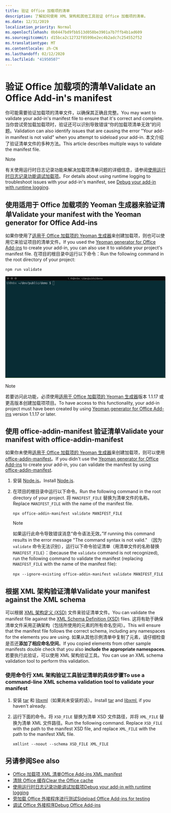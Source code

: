 ```yaml
---
title: 验证 Office 加载项的清单
description: 了解如何使用 XML 架构和其他工具验证 Office 加载项的清单。
ms.date: 12/31/2019
localization_priority: Normal
ms.openlocfilehash: 0b0447bd9fbb513d058be3901a7b7ffb4b1ad609
ms.sourcegitcommit: d15bca2c12732f8599be2ec4b2adc7c254552f52
ms.translationtype: MT
ms.contentlocale: zh-CN
ms.lasthandoff: 02/12/2020
ms.locfileid: "41950507"
---
```

# <a name="validate-an-office-add-ins-manifest"></a><span data-ttu-id="21b4e-103">验证 Office 加载项的清单</span><span class="sxs-lookup"><span data-stu-id="21b4e-103">Validate an Office Add-in's manifest</span></span>

<span data-ttu-id="21b4e-104">你可能需要验证加载项的清单文件，以确保其正确且完整。</span><span class="sxs-lookup"><span data-stu-id="21b4e-104">You may want to validate your add-in's manifest file to ensure that it's correct and complete.</span></span> <span data-ttu-id="21b4e-105">当你尝试旁加载加载项时，验证还可以识别导致错误“你的加载项清单无效”的问题。</span><span class="sxs-lookup"><span data-stu-id="21b4e-105">Validation can also identify issues that are causing the error "Your add-in manifest is not valid" when you attempt to sideload your add-in.</span></span> <span data-ttu-id="21b4e-106">本文介绍了验证清单文件的多种方法。</span><span class="sxs-lookup"><span data-stu-id="21b4e-106">This article describes multiple ways to validate the manifest file.</span></span>

> [!NOTE]
> <span data-ttu-id="21b4e-107">有关使用运行时日志记录功能来解决加载项清单问题的详细信息，请参阅[使用运行时日志记录功能调试加载项](runtime-logging.md)。</span><span class="sxs-lookup"><span data-stu-id="21b4e-107">For details about using runtime logging to troubleshoot issues with your add-in's manifest, see [Debug your add-in with runtime logging](runtime-logging.md).</span></span>

## <a name="validate-your-manifest-with-the-yeoman-generator-for-office-add-ins"></a><span data-ttu-id="21b4e-108">使用适用于 Office 加载项的 Yeoman 生成器来验证清单</span><span class="sxs-lookup"><span data-stu-id="21b4e-108">Validate your manifest with the Yeoman generator for Office Add-ins</span></span>

<span data-ttu-id="21b4e-109">如果你使用了[适用于 Office 加载项的 Yeoman 生成器](https://www.npmjs.com/package/generator-office)来创建加载项，则也可以使用它来验证项目的清单文件。</span><span class="sxs-lookup"><span data-stu-id="21b4e-109">If you used the [Yeoman generator for Office Add-ins](https://www.npmjs.com/package/generator-office) to create your add-in, you can also use it to validate your project's manifest file.</span></span> <span data-ttu-id="21b4e-110">在项目的根目录中运行以下命令：</span><span class="sxs-lookup"><span data-stu-id="21b4e-110">Run the following command in the root directory of your project:</span></span>

```command&nbsp;line
npm run validate
```

![动画 gif 显示 Yo Office 验证程序（在命令行处运行并生成显示“验证已通过”的结果）。](../images/yo-office-validator.gif)

> [!NOTE]
> <span data-ttu-id="21b4e-112">若要访问此功能，必须使用[适用于 Office 加载项的 Yeoman 生成器](https://www.npmjs.com/package/generator-office)版本 1.1.17 或更高版本创建加载项项目。</span><span class="sxs-lookup"><span data-stu-id="21b4e-112">To have access to this functionality, your add-in project must have been created by using [Yeoman generator for Office Add-ins](https://www.npmjs.com/package/generator-office) version 1.1.17 or later.</span></span>

## <a name="validate-your-manifest-with-office-addin-manifest"></a><span data-ttu-id="21b4e-113">使用 office-addin-manifest 验证清单</span><span class="sxs-lookup"><span data-stu-id="21b4e-113">Validate your manifest with office-addin-manifest</span></span>

<span data-ttu-id="21b4e-114">如果你未使用[适用于 Office 加载项的 Yeoman 生成器](https://www.npmjs.com/package/generator-office)来创建加载项，则可以使用 [office-addin-manifest](https://www.npmjs.com/package/office-addin-manifest)。</span><span class="sxs-lookup"><span data-stu-id="21b4e-114">If you didn't use the [Yeoman generator for Office Add-ins](https://www.npmjs.com/package/generator-office) to create your add-in, you can validate the manifest by using [office-addin-manifest](https://www.npmjs.com/package/office-addin-manifest).</span></span>

1. <span data-ttu-id="21b4e-115">安装 [Node.js](https://nodejs.org/download/)。</span><span class="sxs-lookup"><span data-stu-id="21b4e-115">Install [Node.js](https://nodejs.org/download/).</span></span>

2. <span data-ttu-id="21b4e-116">在项目的根目录中运行以下命令。</span><span class="sxs-lookup"><span data-stu-id="21b4e-116">Run the following command in the root directory of your project.</span></span> <span data-ttu-id="21b4e-117">将 `MANIFEST_FILE` 替换为清单文件的名称。</span><span class="sxs-lookup"><span data-stu-id="21b4e-117">Replace `MANIFEST_FILE` with the name of the manifest file.</span></span>

    ```command&nbsp;line
    npx office-addin-manifest validate MANIFEST_FILE
    ```

    > [!NOTE]
    > <span data-ttu-id="21b4e-118">如果运行此命令导致错误消息“命令语法无效。”</span><span class="sxs-lookup"><span data-stu-id="21b4e-118">If running this command results in the error message "The command syntax is not valid."</span></span> <span data-ttu-id="21b4e-119">（因为 `validate` 命令无法识别），运行以下命令验证清单（用清单文件的名称替换 `MANIFEST_FILE`）：</span><span class="sxs-lookup"><span data-stu-id="21b4e-119">(because the `validate` command is not recognized), run the following command to validate the manifest (replacing `MANIFEST_FILE` with the name of the manifest file):</span></span> 
    > 
    > `npx --ignore-existing office-addin-manifest validate MANIFEST_FILE`

## <a name="validate-your-manifest-against-the-xml-schema"></a><span data-ttu-id="21b4e-120">根据 XML 架构验证清单</span><span class="sxs-lookup"><span data-stu-id="21b4e-120">Validate your manifest against the XML schema</span></span>

<span data-ttu-id="21b4e-121">可以根据 [XML 架构定义 (XSD)](https://github.com/OfficeDev/office-js-docs-pr/tree/master/docs/overview/schemas) 文件来验证清单文件。</span><span class="sxs-lookup"><span data-stu-id="21b4e-121">You can validate the manifest file against the [XML Schema Definition (XSD)](https://github.com/OfficeDev/office-js-docs-pr/tree/master/docs/overview/schemas) files.</span></span> <span data-ttu-id="21b4e-122">这将有助于确保清单文件采用正确架构（包括所使用的元素的所有命名空间）。</span><span class="sxs-lookup"><span data-stu-id="21b4e-122">This will ensure that the manifest file follows the correct schema, including any namespaces for the elements you are using.</span></span> <span data-ttu-id="21b4e-123">如果从其他示例清单中复制了元素，请仔细检查是否还**添加了相应命名空间**。</span><span class="sxs-lookup"><span data-stu-id="21b4e-123">If you copied elements from other sample manifests double check that you also **include the appropriate namespaces**.</span></span> <span data-ttu-id="21b4e-124">若要执行此验证，可以使用 XML 架构验证工具。</span><span class="sxs-lookup"><span data-stu-id="21b4e-124">You can use an XML schema validation tool to perform this validation.</span></span>

### <a name="to-use-a-command-line-xml-schema-validation-tool-to-validate-your-manifest"></a><span data-ttu-id="21b4e-125">使用命令行 XML 架构验证工具验证清单的具体步骤</span><span class="sxs-lookup"><span data-stu-id="21b4e-125">To use a command-line XML schema validation tool to validate your manifest</span></span>

1. <span data-ttu-id="21b4e-126">安装 [tar](https://www.gnu.org/software/tar/) 和 [libxml](http://xmlsoft.org/FAQ.html)（如果尚未安装的话）。</span><span class="sxs-lookup"><span data-stu-id="21b4e-126">Install [tar](https://www.gnu.org/software/tar/) and [libxml](http://xmlsoft.org/FAQ.html), if you haven't already.</span></span>

2. <span data-ttu-id="21b4e-p106">运行下面的命令。将 `XSD_FILE` 替换为清单 XSD 文件路径，并将 `XML_FILE` 替换为清单 XML 文件路径。</span><span class="sxs-lookup"><span data-stu-id="21b4e-p106">Run the following command. Replace `XSD_FILE` with the path to the manifest XSD file, and replace `XML_FILE` with the path to the manifest XML file.</span></span>
    
    ```command&nbsp;line
    xmllint --noout --schema XSD_FILE XML_FILE
    ```

## <a name="see-also"></a><span data-ttu-id="21b4e-129">另请参阅</span><span class="sxs-lookup"><span data-stu-id="21b4e-129">See also</span></span>

- [<span data-ttu-id="21b4e-130">Office 加载项 XML 清单</span><span class="sxs-lookup"><span data-stu-id="21b4e-130">Office Add-ins XML manifest</span></span>](../develop/add-in-manifests.md)
- [<span data-ttu-id="21b4e-131">清除 Office 缓存</span><span class="sxs-lookup"><span data-stu-id="21b4e-131">Clear the Office cache</span></span>](clear-cache.md)
- [<span data-ttu-id="21b4e-132">使用运行时日志记录功能调试加载项</span><span class="sxs-lookup"><span data-stu-id="21b4e-132">Debug your add-in with runtime logging</span></span>](runtime-logging.md)
- [<span data-ttu-id="21b4e-133">旁加载 Office 外接程序进行测试</span><span class="sxs-lookup"><span data-stu-id="21b4e-133">Sideload Office Add-ins for testing</span></span>](sideload-office-add-ins-for-testing.md)
- [<span data-ttu-id="21b4e-134">调试 Office 外接程序</span><span class="sxs-lookup"><span data-stu-id="21b4e-134">Debug Office Add-ins</span></span>](debug-add-ins-using-f12-developer-tools-on-windows-10.md)